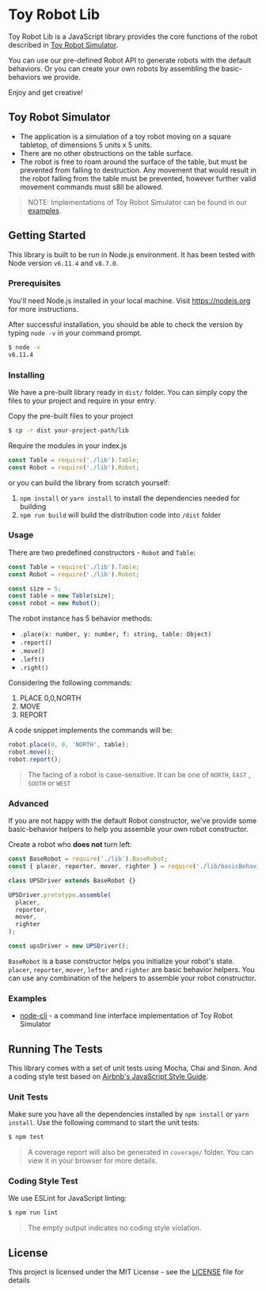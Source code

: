 # Toy Robot Lib

Toy Robot Lib is a JavaScript library provides the core functions of the robot described in [Toy Robot Simulator](#toy-robot-simulator).

You can use our pre-defined Robot API to generate robots with the default behaviors. Or you can create your own robots by assembling the basic-behaviors we provide.

Enjoy and get creative!

## Toy Robot Simulator

* The application is a simulation of a toy robot moving on a square tabletop, of
dimensions 5 units x 5 units.
* There are no other obstructions on the table surface.
* The robot is free to roam around the surface of the table, but must be
prevented from falling to destruction. Any movement
that would result in the robot falling from the table must be prevented,
however further valid movement commands must s8ll
be allowed.

> NOTE: Implementations of Toy Robot Simulator can be found in our [examples](examples).

## Getting Started

This library is built to be run in Node.js environment. It has been tested with Node version `v6.11.4` and `v8.7.0`.

### Prerequisites

You'll need Node.js installed in your local machine. Visit https://nodejs.org for more instructions.

After successful installation, you should be able to check the version by typing `node -v` in your command prompt.

```sh
$ node -v
v6.11.4
```

### Installing

We have a pre-built library ready in `dist/` folder. You can simply copy the files to your project and require in your entry:

Copy the pre-built files to your project
```sh
$ cp -r dist your-project-path/lib
```

Require the modules in your index.js

```javascript
const Table = require('./lib').Table;
const Robot = require('./lib').Robot;
```

or you can build the library from scratch yourself:

1. `npm install` or `yarn install` to install the dependencies needed for building
2. `npm run build` will build the distribution code into `/dist` folder

### Usage

There are two predefined constructors - `Robot` and `Table`:

```javascript
const Table = require('./lib').Table;
const Robot = require('./lib').Robot;

const size = 5;
const table = new Table(size);
const robot = new Robot();
```

The robot instance has 5 behavior methods:

* `.place(x: number, y: number, f: string, table: Object)`
* `.report()`
* `.move()`
* `.left()`
* `.right()`

Considering the following commands:

1. PLACE 0,0,NORTH
2. MOVE
3. REPORT

A code snippet implements the commands will be:

```javascript
robot.place(0, 0, 'NORTH', table);
robot.move();
robot.report();
```

> The facing of a robot is case-sensitive. It can be one of `NORTH`, `EAST`
, `SOUTH` or `WEST`

### Advanced

If you are not happy with the default Robot constructor, we've provide some basic-behavior helpers to help you assemble your own robot constructor.

Create a robot who **does not** turn left:

```javascript
const BaseRobot = require('./lib').BaseRobot;
const { placer, reporter, mover, righter } = require('./lib/basicBehaviors');

class UPSDriver extends BaseRobot {}

UPSDriver.prototype.assemble(
  placer,
  reporter,
  mover,
  righter
);

const upsDriver = new UPSDriver();
```

`BaseRobot` is a base constructor helps you initialize your robot's state. `placer`, `reporter`, `mover`, `lefter` and `righter` are basic behavior helpers. You can use any combination of the helpers to assemble your robot constructor.

### Examples

* [node-cli](./examples/node-cli) - a command line interface implementation of Toy Robot Simulator

## Running The Tests

This library comes with a set of unit tests using Mocha, Chai and Sinon. And a coding style test based on [Airbnb's JavaScript Style Guide](https://github.com/airbnb/javascript).

### Unit Tests

Make sure you have all the dependencies installed by `npm install` or `yarn install`. Use the following command to start the unit tests:

```sh
$ npm test
```

> A coverage report will also be generated in `coverage/` folder. You can view it in your browser for more details.

### Coding Style Test

We use ESLint for JavaScript linting:

```sh
$ npm run lint
```

> The empty output indicates no coding style violation.

## License

This project is licensed under the MIT License - see the [LICENSE](LICENSE) file for details
